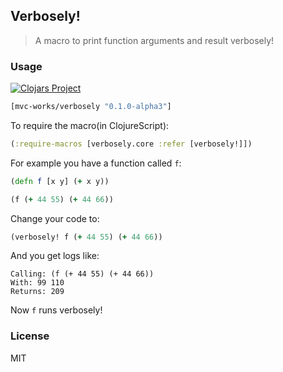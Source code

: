 
Verbosely!
----

> A macro to print function arguments and result verbosely!

### Usage

[![Clojars Project](https://img.shields.io/clojars/v/mvc-works/verbosely.svg)](https://clojars.org/mvc-works/verbosely)

```clojure
[mvc-works/verbosely "0.1.0-alpha3"]
```

To require the macro(in ClojureScript):

```clojure
(:require-macros [verbosely.core :refer [verbosely!]])
```

For example you have a function called `f`:

```clojure
(defn f [x y] (+ x y))

(f (+ 44 55) (+ 44 66))
```

Change your code to:

```clojure
(verbosely! f (+ 44 55) (+ 44 66))
```

And you get logs like:

```text
Calling: (f (+ 44 55) (+ 44 66))
With: 99 110
Returns: 209
```

Now `f` runs verbosely!

### License

MIT
